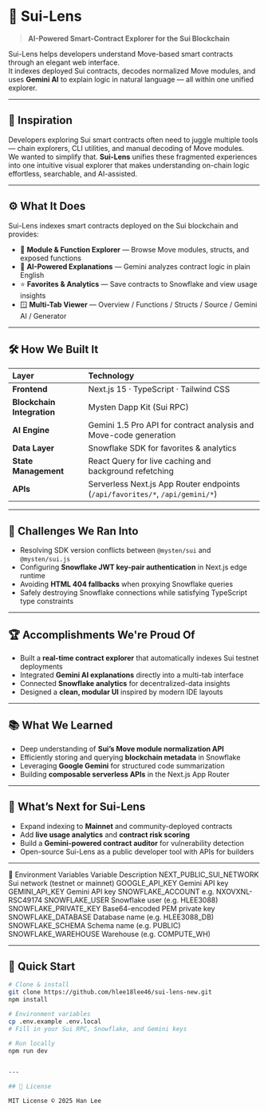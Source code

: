 # 🔭 Sui-Lens  
> **AI-Powered Smart-Contract Explorer for the Sui Blockchain**

Sui-Lens helps developers understand Move-based smart contracts through an elegant web interface.  
It indexes deployed Sui contracts, decodes normalized Move modules, and uses **Gemini AI** to explain logic in natural language — all within one unified explorer.

---

## 🧠 Inspiration  

Developers exploring Sui smart contracts often need to juggle multiple tools — chain explorers, CLI utilities, and manual decoding of Move modules.  
We wanted to simplify that. **Sui-Lens** unifies these fragmented experiences into one intuitive visual explorer that makes understanding on-chain logic effortless, searchable, and AI-assisted.

---

## ⚙️ What It Does  

Sui-Lens indexes smart contracts deployed on the Sui blockchain and provides:  

- 🧩 **Module & Function Explorer** — Browse Move modules, structs, and exposed functions  
- 🤖 **AI-Powered Explanations** — Gemini analyzes contract logic in plain English  
- ⭐ **Favorites & Analytics** — Save contracts to Snowflake and view usage insights  
- 🪟 **Multi-Tab Viewer** — Overview / Functions / Structs / Source / Gemini AI / Generator  

---

## 🛠️ How We Built It  

| Layer | Technology |
|:------|:------------|
| **Frontend** | Next.js 15 · TypeScript · Tailwind CSS |
| **Blockchain Integration** | Mysten Dapp Kit (Sui RPC) |
| **AI Engine** | Gemini 1.5 Pro API for contract analysis and Move-code generation |
| **Data Layer** | Snowflake SDK for favorites & analytics |
| **State Management** | React Query for live caching and background refetching |
| **APIs** | Serverless Next.js App Router endpoints (`/api/favorites/*`, `/api/gemini/*`) |

---

## 🚧 Challenges We Ran Into  

- Resolving SDK version conflicts between `@mysten/sui` and `@mysten/sui.js`  
- Configuring **Snowflake JWT key-pair authentication** in Next.js edge runtime  
- Avoiding **HTML 404 fallbacks** when proxying Snowflake queries  
- Safely destroying Snowflake connections while satisfying TypeScript type constraints  

---

## 🏆 Accomplishments We're Proud Of  

- Built a **real-time contract explorer** that automatically indexes Sui testnet deployments  
- Integrated **Gemini AI explanations** directly into a multi-tab interface  
- Connected **Snowflake analytics** for decentralized-data insights  
- Designed a **clean, modular UI** inspired by modern IDE layouts  

---

## 📚 What We Learned  

- Deep understanding of **Sui’s Move module normalization API**  
- Efficiently storing and querying **blockchain metadata** in Snowflake  
- Leveraging **Google Gemini** for structured code summarization  
- Building **composable serverless APIs** in the Next.js App Router  

---

## 🚀 What’s Next for Sui-Lens  

- Expand indexing to **Mainnet** and community-deployed contracts  
- Add **live usage analytics** and **contract risk scoring**  
- Build a **Gemini-powered contract auditor** for vulnerability detection  
- Open-source Sui-Lens as a public developer tool with APIs for builders  

---

🔑 Environment Variables
Variable	Description
NEXT_PUBLIC_SUI_NETWORK	Sui network (testnet or mainnet)
GOOGLE_API_KEY	Gemini API key
GEMINI_API_KEY	Gemini API key
SNOWFLAKE_ACCOUNT	e.g. NXOVXNL-RSC49174
SNOWFLAKE_USER	Snowflake user (e.g. HLEE3088)
SNOWFLAKE_PRIVATE_KEY	Base64-encoded PEM private key
SNOWFLAKE_DATABASE	Database name (e.g. HLEE3088_DB)
SNOWFLAKE_SCHEMA	Schema name (e.g. PUBLIC)
SNOWFLAKE_WAREHOUSE	Warehouse (e.g. COMPUTE_WH)

---

## 🧩 Quick Start  

```bash
# Clone & install
git clone https://github.com/hlee18lee46/sui-lens-new.git
npm install

# Environment variables
cp .env.example .env.local
# Fill in your Sui RPC, Snowflake, and Gemini keys

# Run locally
npm run dev


---

## 📜 License

MIT License © 2025 Han Lee
